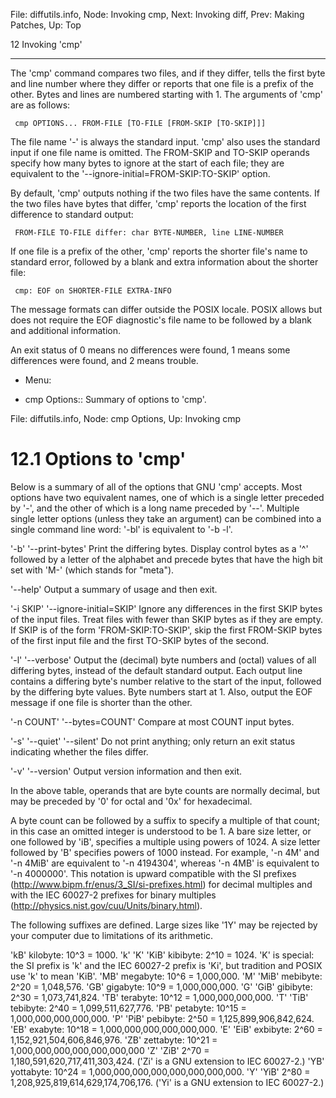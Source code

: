 File: diffutils.info,  Node: Invoking cmp,  Next: Invoking diff,  Prev: Making Patches,  Up: Top

12 Invoking 'cmp'
*****************

The 'cmp' command compares two files, and if they differ, tells the
first byte and line number where they differ or reports that one file is
a prefix of the other.  Bytes and lines are numbered starting with 1.
The arguments of 'cmp' are as follows:

     cmp OPTIONS... FROM-FILE [TO-FILE [FROM-SKIP [TO-SKIP]]]

   The file name '-' is always the standard input.  'cmp' also uses the
standard input if one file name is omitted.  The FROM-SKIP and TO-SKIP
operands specify how many bytes to ignore at the start of each file;
they are equivalent to the '--ignore-initial=FROM-SKIP:TO-SKIP' option.

   By default, 'cmp' outputs nothing if the two files have the same
contents.  If the two files have bytes that differ, 'cmp' reports the
location of the first difference to standard output:

     FROM-FILE TO-FILE differ: char BYTE-NUMBER, line LINE-NUMBER

If one file is a prefix of the other, 'cmp' reports the shorter file's
name to standard error, followed by a blank and extra information about
the shorter file:

     cmp: EOF on SHORTER-FILE EXTRA-INFO

   The message formats can differ outside the POSIX locale.  POSIX
allows but does not require the EOF diagnostic's file name to be
followed by a blank and additional information.

   An exit status of 0 means no differences were found, 1 means some
differences were found, and 2 means trouble.

* Menu:

* cmp Options:: Summary of options to 'cmp'.

File: diffutils.info,  Node: cmp Options,  Up: Invoking cmp

12.1 Options to 'cmp'
=====================

Below is a summary of all of the options that GNU 'cmp' accepts.  Most
options have two equivalent names, one of which is a single letter
preceded by '-', and the other of which is a long name preceded by '--'.
Multiple single letter options (unless they take an argument) can be
combined into a single command line word: '-bl' is equivalent to '-b
-l'.

'-b'
'--print-bytes'
     Print the differing bytes.  Display control bytes as a '^' followed
     by a letter of the alphabet and precede bytes that have the high
     bit set with 'M-' (which stands for "meta").

'--help'
     Output a summary of usage and then exit.

'-i SKIP'
'--ignore-initial=SKIP'
     Ignore any differences in the first SKIP bytes of the input files.
     Treat files with fewer than SKIP bytes as if they are empty.  If
     SKIP is of the form 'FROM-SKIP:TO-SKIP', skip the first FROM-SKIP
     bytes of the first input file and the first TO-SKIP bytes of the
     second.

'-l'
'--verbose'
     Output the (decimal) byte numbers and (octal) values of all
     differing bytes, instead of the default standard output.  Each
     output line contains a differing byte's number relative to the
     start of the input, followed by the differing byte values.  Byte
     numbers start at 1.  Also, output the EOF message if one file is
     shorter than the other.

'-n COUNT'
'--bytes=COUNT'
     Compare at most COUNT input bytes.

'-s'
'--quiet'
'--silent'
     Do not print anything; only return an exit status indicating
     whether the files differ.

'-v'
'--version'
     Output version information and then exit.

   In the above table, operands that are byte counts are normally
decimal, but may be preceded by '0' for octal and '0x' for hexadecimal.

   A byte count can be followed by a suffix to specify a multiple of
that count; in this case an omitted integer is understood to be 1.  A
bare size letter, or one followed by 'iB', specifies a multiple using
powers of 1024.  A size letter followed by 'B' specifies powers of 1000
instead.  For example, '-n 4M' and '-n 4MiB' are equivalent to '-n
4194304', whereas '-n 4MB' is equivalent to '-n 4000000'.  This notation
is upward compatible with the SI prefixes
(http://www.bipm.fr/enus/3_SI/si-prefixes.html) for decimal multiples
and with the IEC 60027-2 prefixes for binary multiples
(http://physics.nist.gov/cuu/Units/binary.html).

   The following suffixes are defined.  Large sizes like '1Y' may be
rejected by your computer due to limitations of its arithmetic.

'kB'
     kilobyte: 10^3 = 1000.
'k'
'K'
'KiB'
     kibibyte: 2^10 = 1024.  'K' is special: the SI prefix is 'k' and
     the IEC 60027-2 prefix is 'Ki', but tradition and POSIX use 'k' to
     mean 'KiB'.
'MB'
     megabyte: 10^6 = 1,000,000.
'M'
'MiB'
     mebibyte: 2^20 = 1,048,576.
'GB'
     gigabyte: 10^9 = 1,000,000,000.
'G'
'GiB'
     gibibyte: 2^30 = 1,073,741,824.
'TB'
     terabyte: 10^12 = 1,000,000,000,000.
'T'
'TiB'
     tebibyte: 2^40 = 1,099,511,627,776.
'PB'
     petabyte: 10^15 = 1,000,000,000,000,000.
'P'
'PiB'
     pebibyte: 2^50 = 1,125,899,906,842,624.
'EB'
     exabyte: 10^18 = 1,000,000,000,000,000,000.
'E'
'EiB'
     exbibyte: 2^60 = 1,152,921,504,606,846,976.
'ZB'
     zettabyte: 10^21 = 1,000,000,000,000,000,000,000
'Z'
'ZiB'
     2^70 = 1,180,591,620,717,411,303,424.  ('Zi' is a GNU extension to
     IEC 60027-2.)
'YB'
     yottabyte: 10^24 = 1,000,000,000,000,000,000,000,000.
'Y'
'YiB'
     2^80 = 1,208,925,819,614,629,174,706,176.  ('Yi' is a GNU extension
     to IEC 60027-2.)

